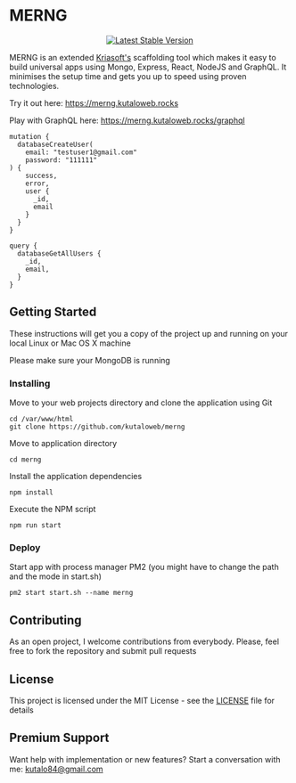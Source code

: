 # MERNG

<p align="center">
<a href="https://www.npmjs.com/package/@kutaloweb/merng"><img src="https://img.shields.io/npm/v/@kutaloweb/merng.svg" alt="Latest Stable Version"></a>
</p>

MERNG is an extended [Kriasoft's](https://reactstarter.com/) scaffolding tool which makes it easy to build universal apps using Mongo, Express, React, NodeJS and GraphQL. It minimises the setup time and gets you up to speed using proven technologies.

Try it out here: https://merng.kutaloweb.rocks

Play with GraphQL here: https://merng.kutaloweb.rocks/graphql

```
mutation {
  databaseCreateUser(
    email: "testuser1@gmail.com"
    password: "111111"
) {
    success,
    error,
    user {
      _id,
      email
    }
  }
}
```

```
query {
  databaseGetAllUsers {
    _id,
    email,
  }
}
```

## Getting Started

These instructions will get you a copy of the project up and running on your local Linux or Mac OS X machine

Please make sure your MongoDB is running

### Installing

Move to your web projects directory and clone the application using Git

```
cd /var/www/html
git clone https://github.com/kutaloweb/merng
```

Move to application directory

```
cd merng
```

Install the application dependencies

```
npm install
```

Execute the NPM script

```
npm run start
```

### Deploy

Start app with process manager PM2 (you might have to change the path and the mode in start.sh)

```
pm2 start start.sh --name merng
```

## Contributing

As an open project, I welcome contributions from everybody. Please, feel free to fork the repository and submit pull requests

## License

This project is licensed under the MIT License - see the [LICENSE](LICENSE) file for details

## Premium Support

Want help with implementation or new features? Start a conversation with me: kutalo84@gmail.com
